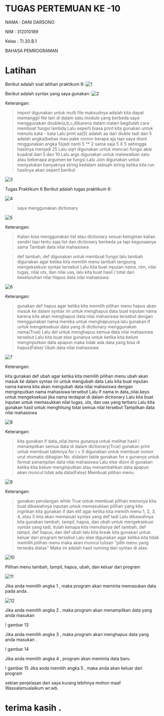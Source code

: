 # TUGAS PERTEMUAN KE -10

NAMA : DANI DARSONO

NIM  : 312010189

Kelas : TI.20.B.1

BAHASA PEMROGRAMAN 


# Latihan

Berikut adalah soal latihan praktikum 6:
![1](https://user-images.githubusercontent.com/73014427/100982054-31a34d00-357a-11eb-955f-7db1e1c9f412.png)


Berikut adalah syntax yang saya gunakan:
![2](https://user-images.githubusercontent.com/73014427/100982068-3405a700-357a-11eb-82b7-10891172195a.png)

Keterangan:

>import digunakan untuk multi file maksudnya adalah kita dapat memanggil file lain di dalam satu module yang berbeda
> saya menggunakan double(a,b,c,d)karena dalam materi begitulah cara membuat fungsi lambda
> Lalu seperti biasa print kita gunakan untuk menulis kata - kata
> Lalu print aa(5) adalah aa dari diuble tadi dan 5 adalah angka(bebas mau pake nomor berapa aja tapi saya disini mnggunakan angka 5)jadi nanti 5 ** 2 sama saja 5 X 5 sehingga hasilnya menjadi 25
> Lalu sqrt digunakan untuk mencari fungsi akar kuadrat dari 5 dan 10
> Lalu args digunakan untuk melewatkan satu atau beberapa argumen ke fungsi
> Lalu Join digunakan untuk menyatukan banyaknya string kedalam sebuah string
 ketika kita run hasilnya akan seperti berikut


![3](https://user-images.githubusercontent.com/73014427/100982630-e0e02400-357a-11eb-877f-52d2b59f3904.png)

Tugas Praktikum 6
Berikut adalah tugas praktikum 6:

![4](https://user-images.githubusercontent.com/73014427/100982634-e2115100-357a-11eb-8fc6-823df8dddfdd.png)

> saya menggunakan dictionary

![5](https://user-images.githubusercontent.com/73014427/100982868-2a307380-357b-11eb-94b0-2b89dd1b3a0e.png)

Keterangan:

> Kalian bisa menggunakan list atau dictionary sesuai keinginan kalian sendiri tapi tentu saja list dan dictionary berbeda ya tapi kegunaanya sama
Tambah data nilai mahasiswa

> def tambah, def digunakan untuk membuat fungsi lalu tambah digunakan agar ketika kita memilih menu tambah langsung mengeksekusi syntax tersebut
Lalu kita buat inputan nama, nim, nilai tugas, nilai uts, dan nilai uas, lalu kita buat hasil / total dari keseluruhan nilai
Hapus data nilai mahasiswa

![6](https://user-images.githubusercontent.com/73014427/100983581-189b9b80-357c-11eb-8e9e-c8b0202c8a9e.png)


Keterangan:

> gunakan def hapus agar ketika kita memilih pilihan menu hapus akan masuk ke dalam syntax ini untuk menghapus data
> buat inputan nama karena kita akan menghapus data nilai mahasiswa tersebut dengan menggunakan nama mereka untuk menghapusnya
> lalu gunakan if untuk mengeksekusi data yang di dictionary menggunakan nama(True)
> Lalu del untuk menghapus semua data nilai mahasiswa tersebut
> Lalu kita buat else gunanya untuk ketika kita belum menginputkan data apapun maka tidak ada data yang bisa di hapus(False)
Ubah data nilai mahasiswa

![7](https://user-images.githubusercontent.com/73014427/100983585-19ccc880-357c-11eb-9d67-19b41dc4fa8f.png)

Keterangan:

kita gunakan def ubah agar ketika kita memilih pilihan menu ubah akan masuk ke dalam syntax ini untuk mengubah data
Lalu kita buat inputan nama karena kita akan mengubah data nilai mahasiswa dengan menginputkan nama mahasiswa tersebut
Lalu if nama in data_nilai.keys untuk mengeksekusi jika nama terdapat di dalam dictionary
Lalu kita buat inputan untuk memasukkan nilai tugas, uts, dan uas yang terbaru
Lalu kita gunakan hasil untuk menghitung total semua nilai tersebut
Tampilkan data nilai mahasiswa

![8](https://user-images.githubusercontent.com/73014427/100983589-1a655f00-357c-11eb-8224-4f91b748f1c3.png)


Keterangan:

> kita gunakan if data_nilai.items gunanya untuk melihat hasil / menampilkan semua data di dalam dictionary(True)
> gunakan print untuk membuat tablenya
> for i = 0 digunakan untuk membuat nomor urut otomatis dibagian No. didalam table
> gunakan for x gunanya untuk format penampilan data nilai mahasiswa
> Lalu else disini di gunakan ketika kita belum menginputkan atau menambahkan data apapun akan muncul tidak ada data(False)
Membuat pilihan menu

![9](https://user-images.githubusercontent.com/73014427/100983827-703a0700-357c-11eb-8239-1adf269f0e17.png)

Keterangan:

> gunakan perulangan while True untuk membuat pilihan menunya
> kita buat dibawahnya inputan untuk memasukkan pilihan yang kita inginkan
> kita gunakan if dan elif agar ketika kita memiih menu 1, 2, 3, 4, atau 5 kita akan memasuki syntax yang def tadi
> Lalu dibawahnya kita gunakan tambah, tampil, hapus, dan ubah untuk mengeksekusi syntax yang tadi, itulah kenapa kita menulisnya def tambah, def tampil, def hapus, dan def ubah
> lalu kita break kita gunakan untuk keluar dari program tersebut
> Lalu else digunakan agar ketika kita tidak memilih pilihan menu maka akan muncul tulisan "pilih menu yang tersedia diatas"
> Maka ini adalah hasil running dari syntax di atas:

![10](https://user-images.githubusercontent.com/73014427/100983832-7203ca80-357c-11eb-9cb8-8406741cff93.png)

Pilihan menu tambah, tampil, hapus, ubah, dan keluar dari program

![11](https://user-images.githubusercontent.com/73014427/100983833-729c6100-357c-11eb-8bbe-1cfa7c49ca6b.png)

Jika anda memilih angka 1 , maka program akan meminta memasukan data pada anda .

![12](https://user-images.githubusercontent.com/73014427/100983835-7334f780-357c-11eb-83f6-5f32a7d6c275.png)

Jika anda memilih angka 2 , maka program akan menampilkan data yang anda masukan 

! gambar 13

Jika anda memilih angka 3 , maka program akan menghapus data yang anda masukan .

! gambar 14

Jika anda memilih angka 4 , program akan meminta data baru 

! gambar 15
Jika anda memilih angka 5 , maka anda akan keluar dari program

sekian penjelasan dari saya kurang lebihnya mohon maaf Wassalamualaikum wr.wb.
# terima kasih .
